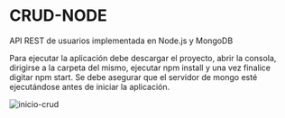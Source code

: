 # CRUD-NODE
API REST de usuarios implementada en Node.js y MongoDB

Para ejecutar la aplicación debe descargar el proyecto, abrir la consola, dirigirse a la carpeta del mismo, ejecutar npm install y una vez finalice digitar npm start. Se debe asegurar que el servidor de mongo esté ejecutándose antes de iniciar la aplicación.


![inicio-crud](https://user-images.githubusercontent.com/8601966/39498868-58358d10-4d70-11e8-8b84-aea66eca89b4.png)
